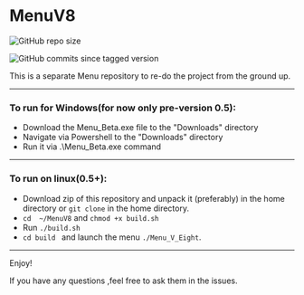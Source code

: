# MenuV8
![GitHub repo size](https://img.shields.io/github/repo-size/BreenBrain/MenuV8?style=flat-square)

![GitHub commits since tagged version](https://img.shields.io/github/commits-since/o-dka/MenuV8/0.5-beta/Tests)

 This is  a separate Menu repository to re-do the project from the ground up.
 
 -------
### To run for Windows(for now only pre-version 0.5):

*  Download the Menu_Beta.exe file to the "Downloads" directory
*  Navigate via Powershell to the "Downloads" directory
*  Run it via .\Menu_Beta.exe command 
--------
### To run on linux(0.5+):

* Download zip of this repository and unpack it  (preferably) in the home directory or `git clone` in the home directory.
* `cd  ~/MenuV8` and `chmod +x build.sh`
* Run `./build.sh`
* `cd build ` and launch the menu `./Menu_V_Eight`.
---------------------------------------------------------
Enjoy!

If you have any questions ,feel free to ask them in the issues.
